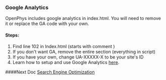 ### Google Analytics
OpenPhys includes google analytics in index.html.  You will need to remove it or 
replace the GA code with your own.

#### Steps:
1. Find line 102 in Index.html (starts with comment <!-- Google Analytics: change UA-XXXXX-X to be your site's ID. -->)
2. If you don't want GA, remove the entire section (everything in script)
3. If you have your own, change UA-XXXXX-X to be your site's ID
4. Learn how to setup and use Google Analytics [here](https://developers.google.com/analytics/).

####Next Doc
[Search Engine Optimization](https://github.com/OpenPhysProject/OpenPhys/blob/master/docs/newSiteDocs/05_Search_Engine_Optimization.md)